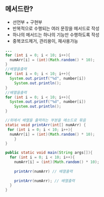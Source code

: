 ## 메서드란?

- 선언부 + 구현부
- 반복적으로 수행되는 여러 문장을 메서드로 작성
- 하나의 메서드는 하나의 기능만 수행하도록 작성
- 중복코드제거, 관리용이, 재사용가능

```java
...
for (int i = 0; i < 10; i++){
  numArr[i] = (int)(Math.random() * 10);
}
//배열을출력
for (int i = 0; i < 10; i++){
  System.out.printf("%d", number[i])
    System.out.println();
}
//배열을출력
for (int i = 0; i < 10; i++){
  System.out.printf("%d", number[i])
    System.out.println();
}
```

```java
//위에서 배열을 출력하는 부분을 메소드로 묶음
static void printArr(int[] numArr) {
 for (int i = 0; i < 10; i++){
  numArr[i] = (int)(Math.random() * 10);
	}
}

public static void main(String args[]){
  for (int i = 0; i < 10; i++){
    numArr[i] = (int)(Math.random() * 10);
    
    printArr(numArr) // 배열출력
    
    printArr(numArr); // 배열출력
  }
}
```

